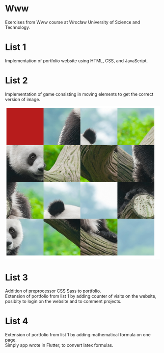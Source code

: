 # Www
Exercises from Www course at Wrocław University of Science and Technology.

# List 1
Implementation of portfolio website using HTML, CSS, and JavaScript.

# List 2
Implementation of game consisting in moving elements to get the correct version of image.  
  
![Alt text](images/wwwl2.PNG?raw=true "puzzles")  
  
# List 3
Addition of preprocessor CSS Sass to portfolio.  
Extension of portfolio from list 1 by adding counter of visits on the website, posibity to login on the website and to comment projects.

# List 4
Extension of portfolio from list 1 by adding mathematical formula on one page.  
Simply app wrote in Flutter, to convert latex formulas.
